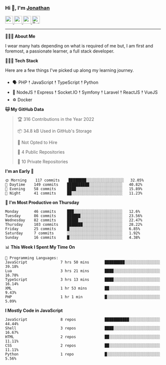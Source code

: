 ### Hi 👋, I'm [Jonathan](https://jonathan-d.ch) 

<p>
  <a href="https://www.twitter.com/redkill2108">
    <img src="https://img.shields.io/badge/twitter-%231DA1F2.svg?&style=for-the-badge&logo=twitter&logoColor=white" height=25>
  </a>
  <a href="https://www.linkedin.com/in/jdebetaz">
    <img src="https://img.shields.io/badge/linkedin-%230077B5.svg?&style=for-the-badge&logo=linkedin&logoColor=white" height=25>
  </a>
  <a href="https://www.instagram.com/jdebetaz/">
    <img src="https://img.shields.io/badge/instagram-%23E4405F.svg?&style=for-the-badge&logo=instagram&logoColor=white" height=25>
  </a>
  <a href="https://wakatime.com/@5c95ead1-71ee-4ecc-9a32-6c2b293dd432">
    <img src="https://wakatime.com/badge/user/5c95ead1-71ee-4ecc-9a32-6c2b293dd432.svg?style=for-the-badge" height=25 alt="Total time coded since Aug 23 2019" />
  </a>
</p>

-------

**🙋🏻‍♂️ About Me** 

<p>I wear many hats depending on what is required of me but, I am first and foremost, a passionate learner, a full stack developer.</p>

**👨🏻‍💻 Tech Stack** 

<p>Here are a few things I've picked up along my learning journey.</p>

- 🗣 PHP 𒑰 JavaScript 𒑰 TypeScript 𒑰 Python
- 🎒 NodeJS 𒑰 Express 𒑰 Socket.IO 𒑰 Symfony 𒑰 Laravel 𒑰 ReactJS 𒑰 VueJS
- ♽ Docker

<!--START_SECTION:waka-->
**🐱 My GitHub Data** 

> 🏆 316 Contributions in the Year 2022
 > 
> 📦 34.8 kB Used in GitHub's Storage 
 > 
> 🚫 Not Opted to Hire
 > 
> 📜 4 Public Repositories 
 > 
> 🔑 10 Private Repositories  
 > 
**I'm an Early 🐤** 

```text
🌞 Morning    117 commits    ████████░░░░░░░░░░░░░░░░░   32.05% 
🌆 Daytime    149 commits    ██████████░░░░░░░░░░░░░░░   40.82% 
🌃 Evening    58 commits     ████░░░░░░░░░░░░░░░░░░░░░   15.89% 
🌙 Night      41 commits     ██░░░░░░░░░░░░░░░░░░░░░░░   11.23%

```
📅 **I'm Most Productive on Thursday** 

```text
Monday       46 commits     ███░░░░░░░░░░░░░░░░░░░░░░   12.6% 
Tuesday      86 commits     ██████░░░░░░░░░░░░░░░░░░░   23.56% 
Wednesday    82 commits     █████░░░░░░░░░░░░░░░░░░░░   22.47% 
Thursday     103 commits    ███████░░░░░░░░░░░░░░░░░░   28.22% 
Friday       25 commits     █░░░░░░░░░░░░░░░░░░░░░░░░   6.85% 
Saturday     7 commits      ░░░░░░░░░░░░░░░░░░░░░░░░░   1.92% 
Sunday       16 commits     █░░░░░░░░░░░░░░░░░░░░░░░░   4.38%

```


📊 **This Week I Spent My Time On** 

```text
💬 Programming Languages: 
JavaScript               7 hrs 50 mins       █████████░░░░░░░░░░░░░░░░   39.18% 
Lua                      3 hrs 21 mins       ████░░░░░░░░░░░░░░░░░░░░░   16.78% 
TypeScript               3 hrs 13 mins       ████░░░░░░░░░░░░░░░░░░░░░   16.14% 
XML                      1 hr 53 mins        ██░░░░░░░░░░░░░░░░░░░░░░░   9.43% 
PHP                      1 hr 1 min          █░░░░░░░░░░░░░░░░░░░░░░░░   5.09%

```

**I Mostly Code in JavaScript** 

```text
JavaScript               8 repos             ███████████░░░░░░░░░░░░░░   44.44% 
Shell                    3 repos             ████░░░░░░░░░░░░░░░░░░░░░   16.67% 
HTML                     2 repos             ██░░░░░░░░░░░░░░░░░░░░░░░   11.11% 
CSS                      2 repos             ██░░░░░░░░░░░░░░░░░░░░░░░   11.11% 
Python                   1 repo              █░░░░░░░░░░░░░░░░░░░░░░░░   5.56%

```



<!--END_SECTION:waka-->

